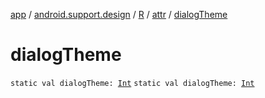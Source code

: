 [app](../../../index.md) / [android.support.design](../../index.md) / [R](../index.md) / [attr](index.md) / [dialogTheme](./dialog-theme.md)

# dialogTheme

`static val dialogTheme: `[`Int`](https://kotlinlang.org/api/latest/jvm/stdlib/kotlin/-int/index.html)
`static val dialogTheme: `[`Int`](https://kotlinlang.org/api/latest/jvm/stdlib/kotlin/-int/index.html)